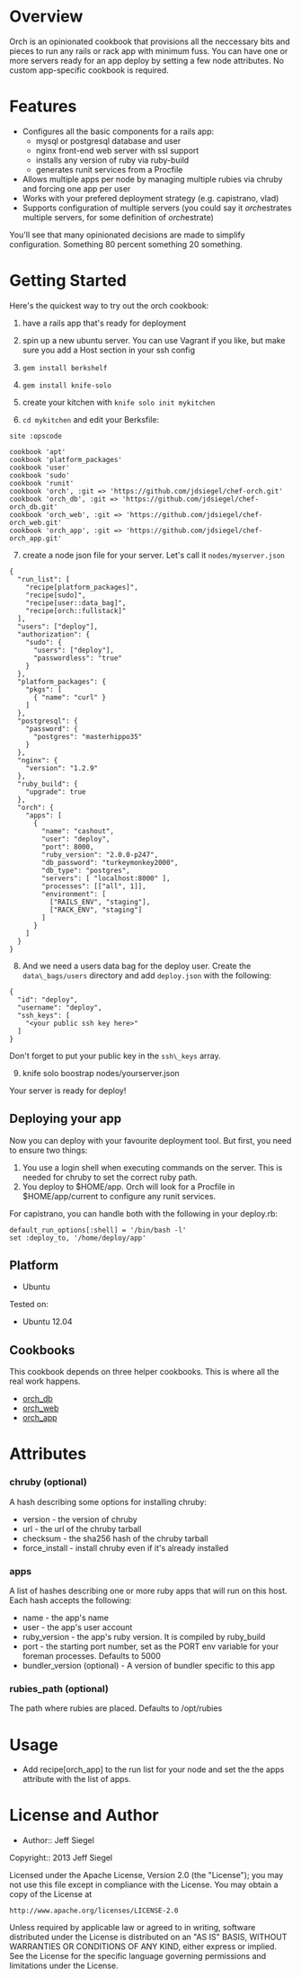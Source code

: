 Overview
========

Orch is an opinionated cookbook that provisions all the neccessary bits
and pieces to run any rails or rack app with minimum fuss. You can have
one or more servers ready for an app deploy by setting a few node
attributes. No custom app-specific cookbook is required.

Features
========

* Configures all the basic components for a rails app:
    - mysql or postgresql database and user
    - nginx front-end web server with ssl support
    - installs any version of ruby via ruby-build
    - generates runit services from a Procfile
* Allows multiple apps per node by managing multiple rubies via chruby
  and forcing one app per user
* Works with your prefered deployment strategy (e.g. capistrano, vlad)
* Supports configuration of multiple servers (you could say it
  *orch*estrates multiple servers, for some definition of *orch*estrate)

You'll see that many opinionated decisions are made to simplify
configuration. Something 80 percent something 20 something.

Getting Started
===============

Here's the quickest way to try out the orch cookbook:

1. have a rails app that's ready for deployment

2. spin up a new ubuntu server. You can use Vagrant if you like, but make
  sure you add a Host section in your ssh config
3. `gem install berkshelf`

4. `gem install knife-solo`

5. create your kitchen with `knife solo init mykitchen`

6. `cd mykitchen` and edit your Berksfile:

  ```
  site :opscode

  cookbook 'apt'
  cookbook 'platform_packages'
  cookbook 'user'
  cookbook 'sudo'
  cookbook 'runit'
  cookbook 'orch', :git => 'https://github.com/jdsiegel/chef-orch.git'
  cookbook 'orch_db', :git => 'https://github.com/jdsiegel/chef-orch_db.git'
  cookbook 'orch_web', :git => 'https://github.com/jdsiegel/chef-orch_web.git'
  cookbook 'orch_app', :git => 'https://github.com/jdsiegel/chef-orch_app.git'
  ```

7. create a node json file for your server. Let's call it
  `nodes/myserver.json`

  ```
  {
    "run_list": [
      "recipe[platform_packages]", 
      "recipe[sudo]", 
      "recipe[user::data_bag]", 
      "recipe[orch::fullstack]"
    ],
    "users": ["deploy"],
    "authorization": {
      "sudo": {
        "users": ["deploy"],
        "passwordless": "true"
      }
    },
    "platform_packages": {
      "pkgs": [
        { "name": "curl" }
      ]
    },
    "postgresql": {
      "password": {
        "postgres": "masterhippo35"
      }
    },
    "nginx": {
      "version": "1.2.9"
    },
    "ruby_build": {
      "upgrade": true
    },
    "orch": {
      "apps": [
        {
          "name": "cashout",
          "user": "deploy",
          "port": 8000,
          "ruby_version": "2.0.0-p247",
          "db_password": "turkeymonkey2000",
          "db_type": "postgres",
          "servers": [ "localhost:8000" ],
          "processes": [["all", 1]],
          "environment": [
            ["RAILS_ENV", "staging"],
            ["RACK_ENV", "staging"]
          ]
        }
      ]
    }
  }
  ```

8. And we need a users data bag for the deploy user. Create the
   `data\_bags/users` directory and add `deploy.json` with the
   following:

  ```
  {
    "id": "deploy",
    "username": "deploy",
    "ssh_keys": [
      "<your public ssh key here>"
    ]
  }
  ```
   Don't forget to put your public key in the `ssh\_keys` array.

9. knife solo boostrap <node> nodes/yourserver.json

Your server is ready for deploy!

Deploying your app
------------------

Now you can deploy with your favourite deployment tool. But first, you
need to ensure two things:

1. You use a login shell when executing commands on the server. This is
   needed for chruby to set the correct ruby path.
2. You deploy to $HOME/app. Orch will look for a Procfile in
   $HOME/app/current to configure any runit services.

For capistrano, you can handle both with the following in your deploy.rb:

    default_run_options[:shell] = '/bin/bash -l'
    set :deploy_to, '/home/deploy/app'

Platform
--------

* Ubuntu

Tested on:

* Ubuntu 12.04

Cookbooks
---------

This cookbook depends on three helper cookbooks. This is where all the
real work happens.

* [orch\_db](https://github.com/jdsiegel/chef-orch_db)
* [orch\_web](https://github.com/jdsiegel/chef-orch_web)
* [orch\_app](https://github.com/jdsiegel/chef-orch_app)

Attributes
==========

### chruby (optional)

A hash describing some options for installing chruby:

* version        - the version of chruby
* url            - the url of the chruby tarball
* checksum       - the sha256 hash of the chruby tarball
* force\_install - install chruby even if it's already installed

### apps

A list of hashes describing one or more ruby apps that will run on this
host. Each hash accepts the following:

* name          - the app's name
* user          - the app's user account
* ruby\_version - the app's ruby version. It is compiled by
  ruby\_build
* port          - the starting port number, set as the PORT env
  variable for your foreman processes. Defaults to 5000
* bundler\_version (optional) - A version of bundler specific to this
  app

### rubies\_path (optional)

The path where rubies are placed. Defaults to /opt/rubies

Usage
=====

* Add recipe[orch\_app] to the run list for your node and set the the
  apps attribute with the list of apps.

License and Author
==================

- Author:: Jeff Siegel

Copyright:: 2013 Jeff Siegel

Licensed under the Apache License, Version 2.0 (the "License");
you may not use this file except in compliance with the License.
You may obtain a copy of the License at

    http://www.apache.org/licenses/LICENSE-2.0

Unless required by applicable law or agreed to in writing, software
distributed under the License is distributed on an "AS IS" BASIS,
WITHOUT WARRANTIES OR CONDITIONS OF ANY KIND, either express or implied.
See the License for the specific language governing permissions and
limitations under the License.
